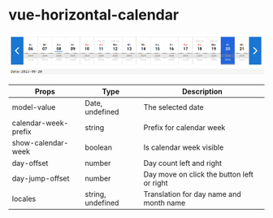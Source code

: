 # vue-horizontal-calendar

![Horizontal Calendar](/doc/calendar-preview.png)


| Props | Type | Description |
|---|---|---|
| model-value | Date, undefined | The selected date |
| calendar-week-prefix | string | Prefix for calendar week |
| show-calendar-week | boolean | Is calendar week visible |
| day-offset | number | Day count left and right |
| day-jump-offset | number | Day move on click the button left or right |
| locales | string, undefined | Translation for day name and month name |
